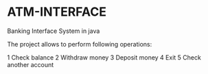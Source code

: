 #   ATM-INTERFACE

 Banking Interface System in java

The project allows to perform following operations:

1  Check balance
2  Withdraw money
3  Deposit money
4  Exit
5  Check another account
